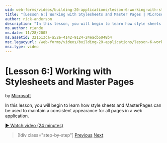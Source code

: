 ```yaml
---
uid: web-forms/videos/building-20-applications/lesson-6-working-with-stylesheets-and-master-pages
title: "[Lesson 6:] Working with Stylesheets and Master Pages | Microsoft Docs"
author: rick-anderson
description: "In this lesson, you will begin to learn how style sheets and MasterPages can be used to maintain a consistent appearance for all pages in a web application."
ms.author: riande
ms.date: 11/28/2005
ms.assetid: 321513ca-a52e-4142-9124-24eacb6048b4
msc.legacyurl: /web-forms/videos/building-20-applications/lesson-6-working-with-stylesheets-and-master-pages
msc.type: video
---
```

# [Lesson 6:] Working with Stylesheets and Master Pages

by [Microsoft](https://github.com/microsoft)

In this lesson, you will begin to learn how style sheets and MasterPages can be used to maintain a consistent appearance for all pages in a web application.

[&#9654; Watch video (24 minutes)](https://channel9.msdn.com/Blogs/ASP-NET-Site-Videos/lesson-6-working-with-stylesheets-and-master-pages)

> [!div class="step-by-step"]
> [Previous](lesson-5-debugging-and-tracing-your-website.md)
> [Next](lesson-7-databinding-to-user-interface-controls.md)
